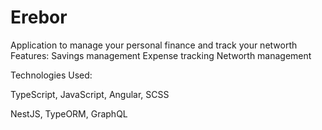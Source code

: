 # Erebor
Application to manage your personal finance and track your networth 
Features:
Savings management
Expense tracking
Networth management

Technologies Used:

TypeScript,
JavaScript,
Angular,
SCSS

NestJS,
TypeORM,
GraphQL

